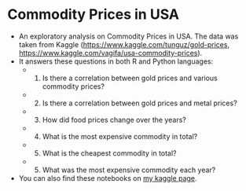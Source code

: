 # Commodity Prices in USA
* An exploratory analysis on Commodity Prices in USA. The data was taken from Kaggle (https://www.kaggle.com/tunguz/gold-prices, https://www.kaggle.com/vagifa/usa-commodity-prices).
* It answers these questions in both R and Python languages: 
    * 1. Is there a correlation between gold prices and various commodity prices?
    * 2. Is there a correlation between gold prices and metal prices?
    * 3. How did food prices change over the years?
    * 4. What is the most expensive commodity in total?
    * 5. What is the cheapest commodity in total?
    * 5. What was the most expensive commodity each year?
* You can also find these notebooks on [my kaggle page](https://www.kaggle.com/qqq1112/code).
